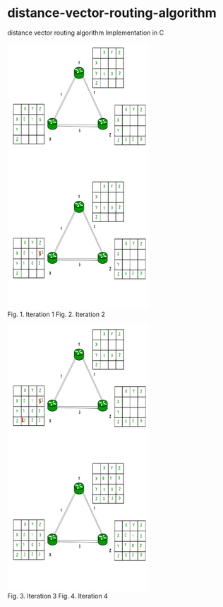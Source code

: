 # distance-vector-routing-algorithm
distance vector routing algorithm Implementation in C 



<p align="left">
   <img src="screenshots/first.png" width ="320" height="300"/>  
   <img src="screenshots/second.png" width ="320" height="300"/>
  <br/>
  Fig. 1. Iteration 1  Fig. 2. Iteration 2
</p>




<p align="left">
   <img src="screenshots/third.png" width ="320" height="300"/>  
   <img src="screenshots/fourth.png" width ="320" height="300"/>
  <br/>
  Fig. 3. Iteration 3  Fig. 4. Iteration 4 
</p>



